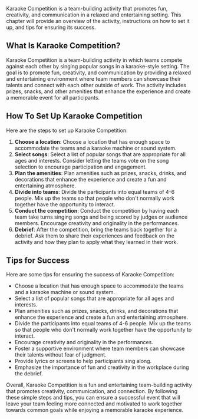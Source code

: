 
Karaoke Competition is a team-building activity that promotes fun, creativity, and communication in a relaxed and entertaining setting. This chapter will provide an overview of the activity, instructions on how to set it up, and tips for ensuring its success.

What Is Karaoke Competition?
----------------------------

Karaoke Competition is a team-building activity in which teams compete against each other by singing popular songs in a karaoke-style setting. The goal is to promote fun, creativity, and communication by providing a relaxed and entertaining environment where team members can showcase their talents and connect with each other outside of work. The activity includes prizes, snacks, and other amenities that enhance the experience and create a memorable event for all participants.

How To Set Up Karaoke Competition
---------------------------------

Here are the steps to set up Karaoke Competition:

1. **Choose a location**: Choose a location that has enough space to accommodate the teams and a karaoke machine or sound system.
2. **Select songs**: Select a list of popular songs that are appropriate for all ages and interests. Consider letting the teams vote on the song selection to encourage participation and engagement.
3. **Plan the amenities**: Plan amenities such as prizes, snacks, drinks, and decorations that enhance the experience and create a fun and entertaining atmosphere.
4. **Divide into teams**: Divide the participants into equal teams of 4-6 people. Mix up the teams so that people who don't normally work together have the opportunity to interact.
5. **Conduct the competition**: Conduct the competition by having each team take turns singing songs and being scored by judges or audience members. Encourage creativity and originality in the performances.
6. **Debrief**: After the competition, bring the teams back together for a debrief. Ask them to share their experiences and feedback on the activity and how they plan to apply what they learned in their work.

Tips for Success
----------------

Here are some tips for ensuring the success of Karaoke Competition:

* Choose a location that has enough space to accommodate the teams and a karaoke machine or sound system.
* Select a list of popular songs that are appropriate for all ages and interests.
* Plan amenities such as prizes, snacks, drinks, and decorations that enhance the experience and create a fun and entertaining atmosphere.
* Divide the participants into equal teams of 4-6 people. Mix up the teams so that people who don't normally work together have the opportunity to interact.
* Encourage creativity and originality in the performances.
* Foster a supportive environment where team members can showcase their talents without fear of judgment.
* Provide lyrics or screens to help participants sing along.
* Emphasize the importance of fun and creativity in the workplace during the debrief.

Overall, Karaoke Competition is a fun and entertaining team-building activity that promotes creativity, communication, and connection. By following these simple steps and tips, you can ensure a successful event that will leave your team feeling more connected and motivated to work together towards common goals while enjoying a memorable karaoke experience.

